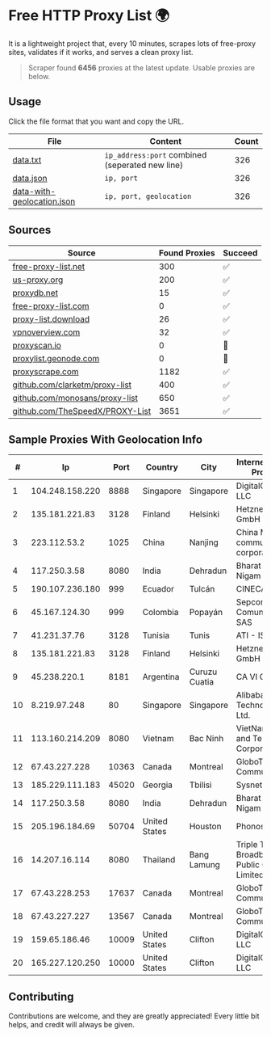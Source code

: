 
# Free HTTP Proxy List 🌍

It is a lightweight project that, every 10 minutes, scrapes lots of free-proxy sites, validates if it works, and serves a clean proxy list.


> Scraper found **6456** proxies at the latest update. Usable proxies are below.

## Usage

Click the file format that you want and copy the URL.


|File|Content|Count|
|----|-------|-----|
|[data.txt](https://raw.githubusercontent.com/themiralay/Proxy-List-World/master/data.txt)|`ip_address:port` combined (seperated new line)|326|
|[data.json](https://raw.githubusercontent.com/themiralay/Proxy-List-World/master/data.json)|`ip, port`|326|
|[data-with-geolocation.json](https://raw.githubusercontent.com/themiralay/Proxy-List-World/master/data-with-geolocation.json)|`ip, port, geolocation`|326|

## Sources

|Source|Found Proxies|Succeed|
|------|-------------|-------|
|[free-proxy-list.net](https://free-proxy-list.net)|300|✅|
|[us-proxy.org](https://www.us-proxy.org)|200|✅|
|[proxydb.net](http://proxydb.net)|15|✅|
|[free-proxy-list.com](https://free-proxy-list.com/?page=&port=&type%5B%5D=http&type%5B%5D=https&up_time=0&search=Search)|0|✅|
|[proxy-list.download](https://www.proxy-list.download/HTTP)|26|✅|
|[vpnoverview.com](https://vpnoverview.com/privacy/anonymous-browsing/free-proxy-servers)|32|✅|
|[proxyscan.io](https://www.proxyscan.io)|0|🚫|
|[proxylist.geonode.com](https://proxylist.geonode.com/api/proxy-list?limit=300&page=1&sort_by=lastChecked&sort_type=desc&protocols=http,https)|0|🚫|
|[proxyscrape.com](https://api.proxyscrape.com/v2/?request=displayproxies&protocol=http&timeout=10000&country=all&ssl=all&anonymity=all)|1182|✅|
|[github.com/clarketm/proxy-list](https://raw.githubusercontent.com/clarketm/proxy-list/master/proxy-list-raw.txt)|400|✅|
|[github.com/monosans/proxy-list](https://raw.githubusercontent.com/monosans/proxy-list/main/proxies/http.txt)|650|✅|
|[github.com/TheSpeedX/PROXY-List](https://raw.githubusercontent.com/TheSpeedX/PROXY-List/master/http.txt)|3651|✅|


## Sample Proxies With Geolocation Info

|#|Ip|Port|Country|City|Internet Service Provider|
|-|--|----|-------|----|-------------------------|
|1|104.248.158.220|8888|Singapore|Singapore|DigitalOcean, LLC|
|2|135.181.221.83|3128|Finland|Helsinki|Hetzner Online GmbH|
|3|223.112.53.2|1025|China|Nanjing|China Mobile communications corporation|
|4|117.250.3.58|8080|India|Dehradun|Bharat Sanchar Nigam Ltd|
|5|190.107.236.180|999|Ecuador|Tulcán|CINECABLE TV|
|6|45.167.124.30|999|Colombia|Popayán|Sepcom Comunicaciones SAS|
|7|41.231.37.76|3128|Tunisia|Tunis|ATI - ISP|
|8|135.181.221.83|3128|Finland|Helsinki|Hetzner Online GmbH|
|9|45.238.220.1|8181|Argentina|Curuzu Cuatia|CA VI CU SRL|
|10|8.219.97.248|80|Singapore|Singapore|Alibaba (US) Technology Co., Ltd.|
|11|113.160.214.209|8080|Vietnam|Bac Ninh|VietNam Post and Telecom Corporation|
|12|67.43.227.228|10363|Canada|Montreal|GloboTech Communications|
|13|185.229.111.183|45020|Georgia|Tbilisi|Sysnet LLC|
|14|117.250.3.58|8080|India|Dehradun|Bharat Sanchar Nigam Ltd|
|15|205.196.184.69|50704|United States|Houston|Phonoscope|
|16|14.207.16.114|8080|Thailand|Bang Lamung|Triple T Broadband Public Company Limited|
|17|67.43.228.253|17637|Canada|Montreal|GloboTech Communications|
|18|67.43.227.227|13567|Canada|Montreal|GloboTech Communications|
|19|159.65.186.46|10009|United States|Clifton|DigitalOcean, LLC|
|20|165.227.120.250|10000|United States|Clifton|DigitalOcean, LLC|



## Contributing

Contributions are welcome, and they are greatly appreciated! Every
little bit helps, and credit will always be given.

